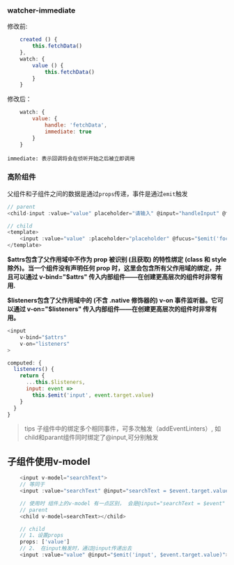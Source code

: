 ### watcher-immediate

修改前:
```js
    created () {
        this.fetchData()
    },
    watch: {
        value () {
            this.fetchData()
        }
    }
```
修改后：
```js
    watch: {
        value: {
            handle: 'fetchData',
            immediate: true
        }
    }
```
`immediate: 表示回调将会在侦听开始之后被立即调用`

### 高阶组件

父组件和子组件之间的数据是通过`props`传递，事件是通过`emit`触发
```js
// parent
<child-input :value="value" placeholder="请输入" @input="handleInput" @focus="handleFocus"></child-input>

// child
<template>
    <input :value="value" :placeholder="placeholder" @fucus="$emit('focus', $event)" @input="$emit('input', $event.target.value)"></input>
</template> 
```
**$attrs包含了父作用域中不作为 prop 被识别 (且获取) 的特性绑定 (class 和 style 除外)。当一个组件没有声明任何 prop 时，这里会包含所有父作用域的绑定，并且可以通过 v-bind="$attrs" 传入内部组件——在创建更高层次的组件时非常有用.**
<br>

**$listeners包含了父作用域中的 (不含 .native 修饰器的) v-on 事件监听器。它可以通过 v-on="$listeners" 传入内部组件——在创建更高层次的组件时非常有用。**

```js
<input
    v-bind="$attrs"
    v-on="listeners"
>

computed: {
  listeners() {
    return {
      ...this.$listeners,
      input: event => 
        this.$emit('input', event.target.value)
    }
  }
}
```
>tips
>子组件中的绑定多个相同事件，可多次触发（addEventLinters）, 如child和parant组件同时绑定了@input,可分别触发

## 子组件使用v-model
```js
    <input v-model="searchText">
    // 等同于
    <input :value="searchText" @input="searchText = $event.target.value">

    // 使用时 组件上的v-model 有一点区别， 会是@input="searchText = $event"
    // parent
    <child v-model=searchText></child>

    // child
    // 1、设置props
    props: ['value']
    // 2、 在input触发时，通过@input传递出去
    <input :value="value" @input="$emit('input', $event.target.value)">
    
```
